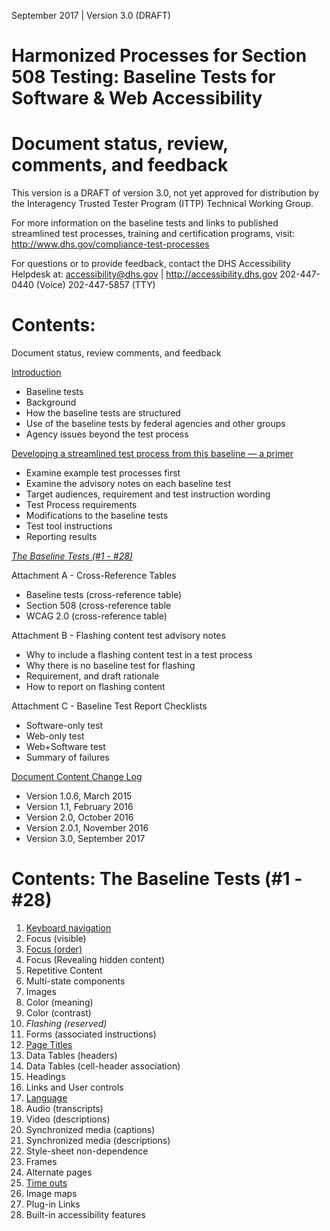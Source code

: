 September 2017 | Version 3.0 (DRAFT)

Harmonized Processes for Section 508 Testing: Baseline Tests for Software & Web Accessibility
==============================================

# Document status, review, comments, and feedback
This version is a DRAFT of version 3.0, not yet approved for distribution by the Interagency Trusted Tester Program (ITTP) Technical Working Group.

For more information on the baseline tests and links to published streamlined test processes, training and certification programs, visit:
<http://www.dhs.gov/compliance-test-processes>

For questions or to provide feedback, contact the DHS Accessibility Helpdesk at:
<accessibility@dhs.gov> | <http://accessibility.dhs.gov>
202-447-0440 (Voice)
202-447-5857 (TTY)

# Contents:

Document status, review comments, and feedback

[Introduction](introduction.md)
* Baseline tests
* Background
* How the baseline tests are structured
* Use of the baseline tests by federal agencies and other groups
* Agency issues beyond the test process

[Developing a streamlined test process from this baseline — a primer](DevelopTestProcess.md)
* Examine example test processes first
* Examine the advisory notes on each baseline test
* Target audiences, requirement and test instruction wording
* Test Process requirements
* Modifications to the baseline tests
* Test tool instructions
* Reporting results

[*The Baseline Tests (\#1 - \#28)*](#contents-the-baseline-tests-1---28)

Attachment A - Cross-Reference Tables
* Baseline tests (cross-reference table)
* Section 508 (cross-reference table
* WCAG 2.0 (cross-reference table)

Attachment B - Flashing content test advisory notes
* Why to include a flashing content test in a test process
* Why there is no baseline test for flashing
* Requirement, and draft rationale
* How to report on flashing content

Attachment C - Baseline Test Report Checklists
* Software-only test
* Web-only test
* Web+Software test
* Summary of failures

[Document Content Change Log](DocumentChange.md)
* Version 1.0.6, March 2015
* Version 1.1, February 2016
* Version 2.0, October 2016
* Version 2.0.1, November 2016
* Version 3.0, September 2017

# Contents: The Baseline Tests (\#1 - \#28)
1. [Keyboard navigation](1KeyboardNavigation.md)
2. Focus (visible)
3. [Focus (order)](3FocusOrder.md)
4. Focus (Revealing hidden content)
5. Repetitive Content
6. Multi-state components
7. Images
8. Color (meaning)
9. Color (contrast)
10. *Flashing (reserved)*
11. Forms (associated instructions)
12. [Page Titles](12PageTitles.md)
13. Data Tables (headers)
14. Data Tables (cell-header association)
15. Headings
16. Links and User controls
17. [Language](17Language.md)
18. Audio (transcripts)
19. Video (descriptions)
20. Synchronized media (captions)
21. Synchronized media (descriptions)
22. Style-sheet non-dependence
23. Frames
24. Alternate pages
25. [Time outs](25Timeout.md)
26. Image maps
27. Plug-in Links
28. Built-in accessibility features
